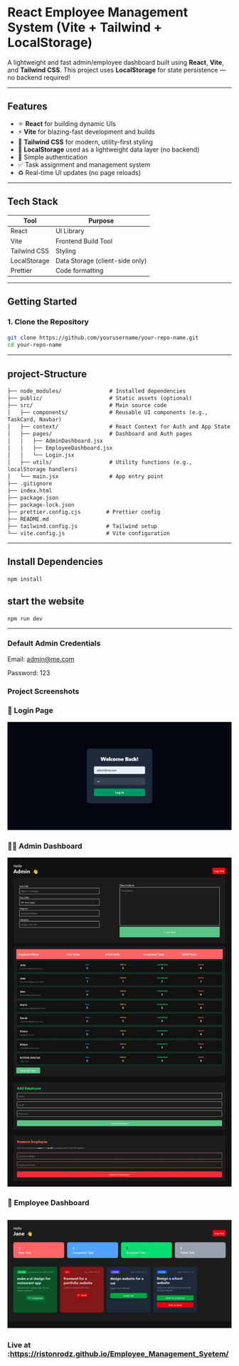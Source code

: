 # React Employee Management System (Vite + Tailwind + LocalStorage)

A lightweight and fast admin/employee dashboard built using **React**, **Vite**, and **Tailwind CSS**. This project uses **LocalStorage** for state persistence — no backend required!

---

## Features

- ⚛️ **React** for building dynamic UIs
- ⚡ **Vite** for blazing-fast development and builds
- 🎨 **Tailwind CSS** for modern, utility-first styling
- 💾 **LocalStorage** used as a lightweight data layer (no backend)
- 🔐 Simple authentication
- ✅ Task assignment and management system
- ♻️ Real-time UI updates (no page reloads)

---

## Tech Stack

| Tool         | Purpose                         |
| ------------ | ------------------------------- |
| React        | UI Library                      |
| Vite         | Frontend Build Tool             |
| Tailwind CSS | Styling                         |
| LocalStorage | Data Storage (client-side only) |
| Prettier     | Code formatting                 |

---

## Getting Started

### 1. Clone the Repository

```bash
git clone https://github.com/yourusername/your-repo-name.git
cd your-repo-name

```

---

## project-Structure

```project-Structure
├── node_modules/               # Installed dependencies
├── public/                     # Static assets (optional)
├── src/                        # Main source code
│   ├── components/             # Reusable UI components (e.g., TaskCard, Navbar)
│   ├── context/                # React Context for Auth and App State
│   ├── pages/                  # Dashboard and Auth pages
│   │   ├── AdminDashboard.jsx
│   │   ├── EmployeeDashboard.jsx
│   │   └── Login.jsx
│   ├── utils/                  # Utility functions (e.g., localStorage handlers)
│   └── main.jsx                # App entry point
├── .gitignore
├── index.html
├── package.json
├── package-lock.json
├── prettier.config.cjs        # Prettier config
├── README.md
├── tailwind.config.js         # Tailwind setup
└── vite.config.js             # Vite configuration
```

---

## Install Dependencies

```bash
npm install
```

## start the website

```bash
npm run dev
```

---

### Default Admin Credentials

Email: admin@me.com

Password: 123
### Project Screenshots
### 🔐 Login Page
![Login Page](./emp_man_login.jpeg)

### 🧑‍💼 Admin Dashboard
![Admin Dashboard](./admin_dashboard.jpeg)

### 👷 Employee Dashboard
![Employee Dashboard](./employee_dashboard.jpeg)
---
### Live at :https://ristonrodz.github.io/Employee_Management_Syetem/
